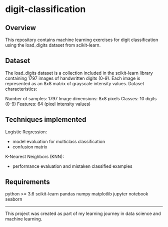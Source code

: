 # digit-classification

## Overview
This repository contains machine learning exercises for digit classification using the load_digits dataset from scikit-learn.

## Dataset
The load_digits dataset is a collection included in the scikit-learn library containing 1797 images of handwritten digits (0-9). Each image is represented as an 8x8 matrix of grayscale intensity values.
Dataset characteristics:

Number of samples: 1797
Image dimensions: 8x8 pixels
Classes: 10 digits (0-9)
Features: 64 (pixel intensity values)

## Techniques implemented
Logistic Regression:
- model evaluation for multiclass classification
- confusion matrix

K-Nearest Neighbors (KNN):
- performance evaluation and mistaken classified examples

## Requirements
python >= 3.6
scikit-learn
pandas
numpy
matplotlib
jupyter notebook
seaborn


--- 
This project was created as part of my learning journey in data science and machine learning.
